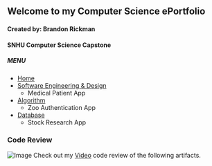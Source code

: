 ## Welcome to my Computer Science ePortfolio
#### Created by: Brandon Rickman
#### SNHU Computer Science Capstone


##### MENU
* [Home](https://brandonrickman.github.io)
* [Software Engineering & Design](https://brandonrickman.github.io/artifact1.java)
  * Medical Patient App
* [Algorithm](https://brandonrickman.github.io/artifact2.java)
  * Zoo Authentication App
* [Database](https://brandonrickman.github.io/artifact3.py)
  * Stock Research App


### Code Review

![Image](https://brandonrickman.github.io/crvid_thumb.PNG)
Check out my [Video](https://youtu.be/XWNr-A46wPg) code review of the following artifacts.
